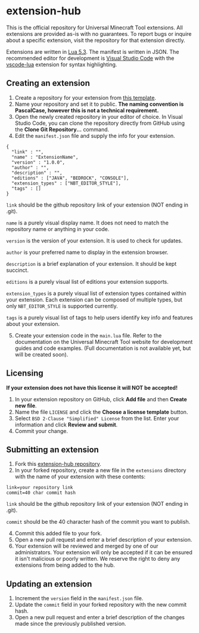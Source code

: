 # extension-hub

This is the official repository for Universal Minecraft Tool extensions. All extensions are provided as-is with no guarantees. To report bugs or inquire about a specific extension, visit the repository for that extension directly.

Extensions are written in [Lua 5.3](https://www.lua.org/manual/5.3/). The manifest is written in JSON. The recommended editor for development is [Visual Studio Code](https://code.visualstudio.com/) with the [vscode-lua](https://marketplace.visualstudio.com/items?itemName=trixnz.vscode-lua) extension for syntax highlighting.

## Creating an extension

1. Create a repository for your extension from [this template](https://github.com/UniversalMinecraftTool/extension-template/generate).
2. Name your repository and set it to public. **The naming convention is PascalCase, however this is not a technical requirement.**
3. Open the newly created repository in your editor of choice. In Visual Studio Code, you can clone the repository directly from GitHub using the **Clone Git Repository...** command.
4. Edit the `manifest.json` file and supply the info for your extension.

```
{
  "link" : "",
  "name" : "ExtensionName",
  "version" : "1.0.0",
  "author" : "",
  "description" : "",
  "editions" : ["JAVA", "BEDROCK", "CONSOLE"],
  "extension_types" : ["NBT_EDITOR_STYLE"],
  "tags" : []
}
```

`link` should be the github repository link of your extension (NOT ending in .git).

`name` is a purely visual display name. It does not need to match the repository name or anything in your code.

`version` is the version of your extension. It is used to check for updates.

`author` is your preferred name to display in the extension browser.

`description` is a brief explanation of your extension. It should be kept succinct.

`editions` is a purely visual list of editions your extension supports.

`extension_types` is a purely visual list of extension types contained within your extension. Each extension can be composed of multiple types, but only `NBT_EDITOR_STYLE` is supported currently.

`tags` is a purely visual list of tags to help users identify key info and features about your extension.

5. Create your extension code in the `main.lua` file. Refer to the documentation on the Universal Minecraft Tool website for development guides and code examples. (Full documentation is not available yet, but will be created soon).

## Licensing

**If your extension does not have this license it will NOT be accepted!**

1. In your extension repository on GitHub, click **Add file** and then **Create new file**.
2. Name the file `LICENSE` and click the **Choose a license template** button.
3. Select `BSD 2-Clause "Simplified" License` from the list. Enter your information and click **Review and submit**.
4. Commit your change.

## Submitting an extension

1. Fork this [extension-hub repository](https://github.com/UniversalMinecraftTool/extension-hub).
2. In your forked repository, create a new file in the `extensions` directory with the name of your extension with these contents:

```
link=your repository link
commit=40 char commit hash
```

`link` should be the github repository link of your extension (NOT ending in .git).

`commit` should be the 40 character hash of the commit you want to publish.

4. Commit this added file to your fork.
5. Open a new pull request and enter a brief description of your extension.
6. Your extension will be reviewed and merged by one of our administrators. Your extension will only be accepted if it can be ensured it isn't malicious or poorly written. We reserve the right to deny any extensions from being added to the hub.

## Updating an extension

1. Increment the `version` field in the `manifest.json` file.
2. Update the `commit` field in your forked repository with the new commit hash.
3. Open a new pull request and enter a brief description of the changes made since the previously published version.

